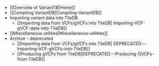 * [[Overview of VariantTB|Home]]
* [[Compiling VariantDB|Compiling-VariantDB]]
* Importing variant data into TileDB
    * [[Importing data from VCFs/gVCFs into TileDB| Importing-VCF-gVCF-data-into-TileDB]]
* [[Miscellaneous utilities|Miscellaneous-utilities]]
* Archive - deprecated
    * [[Importing data from VCFs/gVCFs into TileDB| DEPRECATED:--Importing-VCF-gVCFs-into-TileDB]]
    * [[Producing gVCFs from TileDB|DEPRECATED:--Producing-GVCFs-from-TileDB]]